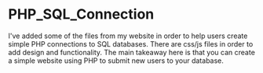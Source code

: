 # PHP_SQL_Connection
I've added some of the files from my website in order to help users create simple PHP connections to SQL databases. There are css/js files in order to add design and functionality. The main takeaway here is that you can create a simple website using PHP to submit new users to your database. 
